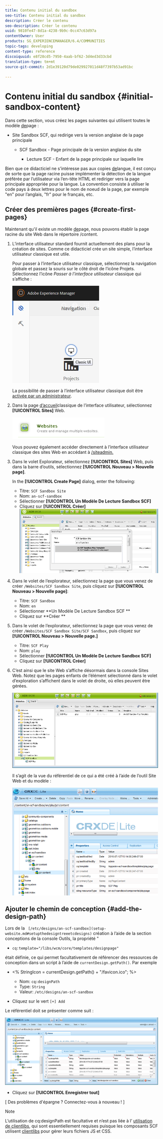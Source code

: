 ```yaml
---
title: Contenu initial du sandbox
seo-title: Contenu initial du sandbox
description: Créer le contenu
seo-description: Créer le contenu
uuid: 9810fe47-8d1a-4238-9b9c-0cc47c63d97a
contentOwner: User
products: SG_EXPERIENCEMANAGER/6.4/COMMUNITIES
topic-tags: developing
content-type: reference
discoiquuid: e8f28cd5-7950-4aab-bf62-3d4ed3d33cbd
translation-type: tm+mt
source-git-commit: 2d1e39120d79de029927011d48f7397b53ad91bc

---
```



# Contenu initial du sandbox {#initial-sandbox-content}

Dans cette section, vous créez les pages suivantes qui utilisent toutes le modèle [de](initial-app.md#createthepagetemplate)page :

* Site Sandbox SCF, qui redirige vers la version anglaise de la page principale

   * SCF Sandbox - Page principale de la version anglaise du site

      * Lecture SCF - Enfant de la page principale sur laquelle lire

Bien que ce didacticiel ne s’intéresse pas aux copies [de](../../help/sites-administering/tc-prep.md)langue, il est conçu de sorte que la page racine puisse implémenter la détection de la langue préférée par l’utilisateur via l’en-tête HTML et rediriger vers la page principale appropriée pour la langue. La convention consiste à utiliser le code pays à deux lettres pour le nom de noeud de la page, par exemple &quot;en&quot; pour l’anglais, &quot;fr&quot; pour le français, etc.

## Créer des premières pages {#create-first-pages}

Maintenant qu&#39;il existe un modèle [de](initial-app.md#createthepagetemplate)page, nous pouvons établir la page racine du site Web dans le répertoire /content.

1. L’interface utilisateur standard fournit actuellement des plans pour la création de sites. Comme ce didacticiel crée un site simple, l’interface utilisateur classique est utile.

   Pour passer à l’interface utilisateur classique, sélectionnez la navigation globale et passez la souris sur le côté droit de l’icône Projets. Sélectionnez l’icône *Passer à l’interface utilisateur* classique qui s’affiche :

   ![chlimage_1-36](assets/chlimage_1-36.png)

   La possibilité de passer à l’interface utilisateur classique doit être [activée par un administrateur](../../help/sites-administering/enable-classic-ui.md).

1. Dans la page [d’accueil](http://localhost:4502/welcome.html)classique de l’interface utilisateur, sélectionnez **[!UICONTROL Sites]** Web.

   ![chlimage_1-37](assets/chlimage_1-37.png)

   Vous pouvez également accéder directement à l’interface utilisateur classique des sites Web en accédant à [/siteadmin.](http://localhost:4502/siteadmin)

1. Dans le volet Explorateur, sélectionnez **[!UICONTROL Sites]** Web, puis dans la barre d’outils, sélectionnez **[!UICONTROL Nouveau > Nouvelle page]**.

   In the **[!UICONTROL Create Page]** dialog, enter the following:

   * Titre: `SCF Sandbox Site`
   * Nom: `an-scf-sandbox`
   * Sélectionner **[!UICONTROL Un Modèle De Lecture Sandbox SCF]**
   * Cliquez sur **[!UICONTROL Créer]**
   ![chlimage_1-38](assets/chlimage_1-38.png)

1. Dans le volet de l’explorateur, sélectionnez la page que vous venez de créer `/Websites/SCF Sandbox Site`, puis cliquez sur **[!UICONTROL Nouveau > Nouvelle page]**:

   * Titre: `SCF Sandbox`
   * Nom: `en`
   * Sélectionner **Un Modèle De Lecture Sandbox SCF **
   * Cliquez sur **Créer **

1. Dans le volet de l’explorateur, sélectionnez la page que vous venez de créer `/Websites/SCF Sandbox Site/SCF Sandbox`, puis cliquez sur **[!UICONTROL Nouveau > Nouvelle page.]**

   * Titre: `SCF Play`
   * Nom: `play`
   * Sélectionner **[!UICONTROL Un Modèle De Lecture Sandbox SCF]**
   * Cliquez sur **[!UICONTROL Créer]**

1. C’est ainsi que le site Web s’affiche désormais dans la console Sites Web. Notez que les pages enfants de l’élément sélectionné dans le volet d’exploration s’affichent dans le volet de droite, où elles peuvent être gérées.

   ![chlimage_1-39](assets/chlimage_1-39.png)

   Il s’agit de la vue du référentiel de ce qui a été créé à l’aide de l’outil Site Web et du modèle :

   ![chlimage_1-40](assets/chlimage_1-40.png)

## Ajouter le chemin de conception {#add-the-design-path}

Lors de la ` [/etc/designs/an-scf-sandbox](setup-website.md#setupthedesigntreeetcdesigns)` création à l’aide de la section conceptions de la console Outils, la propriété &quot;

* `cq:template="/libs/wcm/core/templates/designpage"`

était définie, ce qui permet facultativement de référencer des ressources de conception dans un script à l’aide de `currentDesign.getPath()`. Par exemple

* &lt;% StringIcon = currentDesign.getPath() + &quot;/favicon.ico&quot;; %>


   * Nom: `cq:designPath`
   * Type: `String`
   * Valeur: `/etc/designs/an-scf-sandbox`

* Cliquez sur le vert `[+] Add`

Le référentiel doit se présenter comme suit :

![chlimage_1-41](assets/chlimage_1-41.png)

* Cliquez sur **[!UICONTROL Enregistrer tout]**

[ Des problèmes d&#39;épargne ? Connectez-vous à nouveau ! ]

>[!NOTE]
>
>L’utilisation de cq:designPath est facultative et n’est pas liée à l’ [utilisation de clientlibs](develop-app.md#includeclientlibsintemplate), qui sont essentiellement requises puisque les composants SCF utilisent [clientlibs](client-customize.md#clientlibs-for-scf) pour gérer leurs fichiers JS et CSS.


